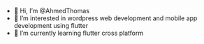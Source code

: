- 👋 Hi, I’m @AhmedThomas
- 👀 I’m interested in wordpress web development and mobile app development using flutter
- 🌱 I’m currently learning flutter cross platform


<!---
AhmedThomas/AhmedThomas is a ✨ special ✨ repository because its `README.md` (this file) appears on your GitHub profile.
You can click the Preview link to take a look at your changes.
--->
